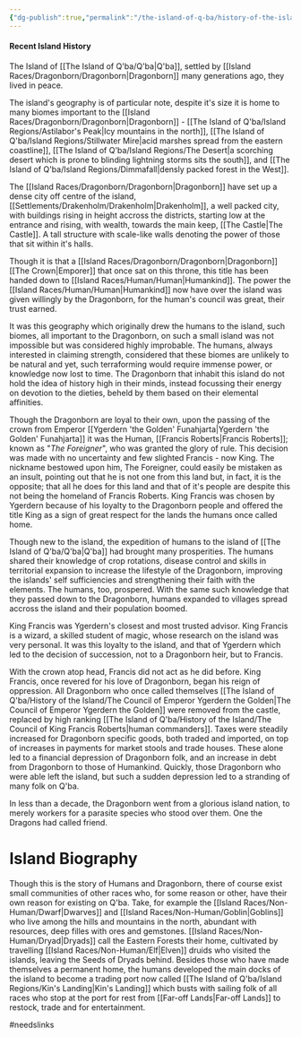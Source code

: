```yaml
---
{"dg-publish":true,"permalink":"/the-island-of-q-ba/history-of-the-island/known-information/"}
---
```



#### Recent Island History
The Island of [[The Island of Q'ba/Q'ba\|Q'ba]], settled by [[Island Races/Dragonborn/Dragonborn\|Dragonborn]] many generations ago, they lived in peace. 

The island's geography is of particular note, despite it's size it is home to many biomes important to the [[Island Races/Dragonborn/Dragonborn\|Dragonborn]] - [[The Island of Q'ba/Island Regions/Astilabor's Peak\|Icy mountains in the north]], [[The Island of Q'ba/Island Regions/Stillwater Mire\|acid marshes spread from the eastern coastline]], [[The Island of Q'ba/Island Regions/The Desert\|a scorching desert which is prone to blinding lightning storms sits the south]], and [[The Island of Q'ba/Island Regions/Dimmafall\|densly packed forest in the West]]. 

The [[Island Races/Dragonborn/Dragonborn\|Dragonborn]] have set up a dense city off centre of the island, [[Settlements/Drakenholm/Drakenholm\|Drakenholm]], a well packed city, with buildings rising in height accross the districts, starting low at the entrance and rising, with wealth, towards the main keep, [[The Castle\|The Castle]]. A tall structure with scale-like walls denoting the power of those that sit within it's halls. 

Though it is that a [[Island Races/Dragonborn/Dragonborn\|Dragonborn]] [[The Crown\|Emporer]] that once sat on this throne, this title has been handed down to [[Island Races/Human/Human\|Humankind]]. The power the [[Island Races/Human/Human\|Humankind]] now have over the island was given willingly by the Dragonborn, for the human's council was great, their trust earned. 

It was this geography which originally drew the humans to the island, such biomes, all important to the Dragonborn, on such a small island was not impossible but was considered highly improbable. The humans, always interested in claiming strength, considered that these biomes are unlikely to be natural and yet, such terraforming would require immense power, or knowledge now lost to time. The Dragonborn that inhabit this island do not hold the idea of history high in their minds, instead focussing their energy on devotion to the dieties, beheld by them based on their elemental affinities. 

Though the Dragonborn are loyal to their own, upon the passing of the crown from Emperor [[Ygerdern 'the Golden' Funahjarta\|Ygerdern 'the Golden' Funahjarta]] it was the Human, [[Francis Roberts\|Francis Roberts]]; known as "*The Foreigner*", who was granted the glory of rule. This decision was made with no uncertainty and few slighted Francis - now King. The nickname bestowed upon him, The Foreigner, could easily be mistaken as an insult, pointing out that he is not one from this land but, in fact, it is the opposite; that all he does for this land and that of it's people are despite this not being the homeland of Francis Roberts. King Francis was chosen by Ygerdern because of his loyalty to the Dragonborn people and offered the title King as a sign of great respect for the lands the humans once called home. 

Though new to the island, the expedition of humans to the island of [[The Island of Q'ba/Q'ba\|Q'ba]] had brought many prosperities. The humans shared their knowledge of crop rotations, disease control and skills in territorial expansion to increase the lifestyle of the Dragonborn, improving the islands' self sufficiencies and strengthening their faith with the elements. The humans, too, prospered. With the same such knowledge that they passed down to the Dragonborn, humans expanded to villages spread accross the island and their population boomed. 

King Francis was Ygerdern's closest and most trusted advisor. King Francis is a wizard, a skilled student of magic, whose research on the island was very personal. It was this loyalty to the island, and that of Ygerdern which led to the decision of succession, not to a Dragonborn heir, but to Francis. 
 
With the crown atop head, Francis did not act as he did before. King Francis, once revered for his love of Dragonborn, began his reign of oppression. All Dragonborn who once called themselves [[The Island of Q'ba/History of the Island/The Council of Emperor Ygerdern the Golden\|The Council of Emperor Ygerdern the Golden]] were removed from the castle, replaced by high ranking [[The Island of Q'ba/History of the Island/The Council of King Francis Roberts\|human commanders]]. Taxes were steadily increased for Dragonborn specific goods, both traded and imported, on top of increases in payments for market stools and trade houses. These alone led to a financial depression of Dragonborn folk, and an increase in debt from Dragonborn to those of Humankind.  Quickly, those Dragonborn who were able left the island, but such a sudden depression led to a stranding of many folk on Q'ba. 

In less than a decade, the Dragonborn went from a glorious island nation, to merely workers for a parasite species who stood over them. One the Dragons had called friend. 

# Island Biography

Though this is the story of Humans and Dragonborn, there of course exist small communities of other races who, for some reason or other, have their own reason for existing on Q'ba. Take, for example the [[Island Races/Non-Human/Dwarf\|Dwarves]] and [[Island Races/Non-Human/Goblin\|Goblins]] who live among the hills and mountains in the north, abundant with resources, deep filles with ores and gemstones. [[Island Races/Non-Human/Dryad\|Dryads]] call the Eastern Forests their home, cultivated by travelling [[Island Races/Non-Human/Elf\|Elven]] druids who visited the islands, leaving the Seeds of Dryads behind. Besides those who have made themselves a permanent home, the humans developed the main docks of the island to become a trading port now called [[The Island of Q'ba/Island Regions/Kin's Landing\|Kin's Landing]] which busts with sailing folk of all races who stop at the port for rest from [[Far-off Lands\|Far-off Lands]] to restock, trade and for entertainment. 

#needslinks 

